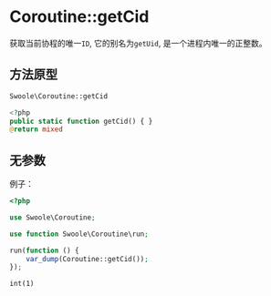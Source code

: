 # Coroutine::getCid

获取当前协程的唯一`ID`, 它的别名为`getUid`, 是一个进程内唯一的正整数。

## 方法原型

```php
Swoole\Coroutine::getCid

<?php
public static function getCid() { }
@return mixed
```

## 无参数

例子：

```php
<?php

use Swoole\Coroutine;

use function Swoole\Coroutine\run;

run(function () {
    var_dump(Coroutine::getCid());
});
```

```shell
int(1)
```
